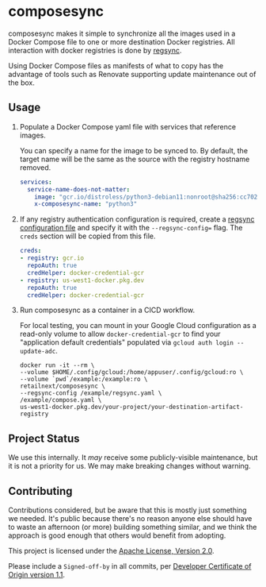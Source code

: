 # composesync

composesync makes it simple to synchronize all the images used in a Docker
Compose file to one or more destination Docker registries. All interaction
with docker registries is done by
[regsync](https://github.com/regclient/regclient/).

Using Docker Compose files as manifests of what to copy has the advantage of
tools such as Renovate supporting update maintenance out of the box.

## Usage

1.  Populate a Docker Compose yaml file with services that reference images.

    You can specify a name for the image to be synced to. By default, the 
    target name will be the same as the source with the registry hostname
    removed.

    ```yaml
    services:
      service-name-does-not-matter:
        image: "gcr.io/distroless/python3-debian11:nonroot@sha256:cc7021d6bd5aae9cdd976ae4b185cc59d5792b18aa5e18345dbf9b34d6b3f5a0"
        x-composesync-name: "python3"
    ```
    
2.  If any registry authentication configuration is required, create a 
    [regsync configuration file](https://github.com/regclient/regclient/blob/main/docs/regsync.md#configuration-file)
    and specify it with the `--regsync-config=` flag. The `creds` section will be copied from this file.

    ```yaml
    creds:
    - registry: gcr.io
      repoAuth: true
      credHelper: docker-credential-gcr
    - registry: us-west1-docker.pkg.dev
      repoAuth: true
      credHelper: docker-credential-gcr
    ```

3.  Run composesync as a container in a CICD workflow.

    For local testing, you can mount in your Google Cloud configuration 
    as a read-only volume to allow `docker-credential-gcr` to find your 
    "application default credentials" populated via
    `gcloud auth login --update-adc`.

    ```shell
    docker run -it --rm \
    --volume $HOME/.config/gcloud:/home/appuser/.config/gcloud:ro \
    --volume `pwd`/example:/example:ro \
    retailnext/composesync \
    --regsync-config /example/regsync.yaml \
    /example/compose.yaml \
    us-west1-docker.pkg.dev/your-project/your-destination-artifact-registry
    ```

## Project Status

We use this internally. It _may_ receive some publicly-visible maintenance,
but it is not a priority for us. We may make breaking changes without warning.

## Contributing

Contributions considered, but be aware that this is mostly just something we
needed. It's public because there's no reason anyone else should have to waste
an afternoon (or more) building something similar, and we think the approach
is good enough that others would benefit from adopting.

This project is licensed under the [Apache License, Version 2.0](LICENSE).

Please include a `Signed-off-by` in all commits, per
[Developer Certificate of Origin version 1.1](DCO).
